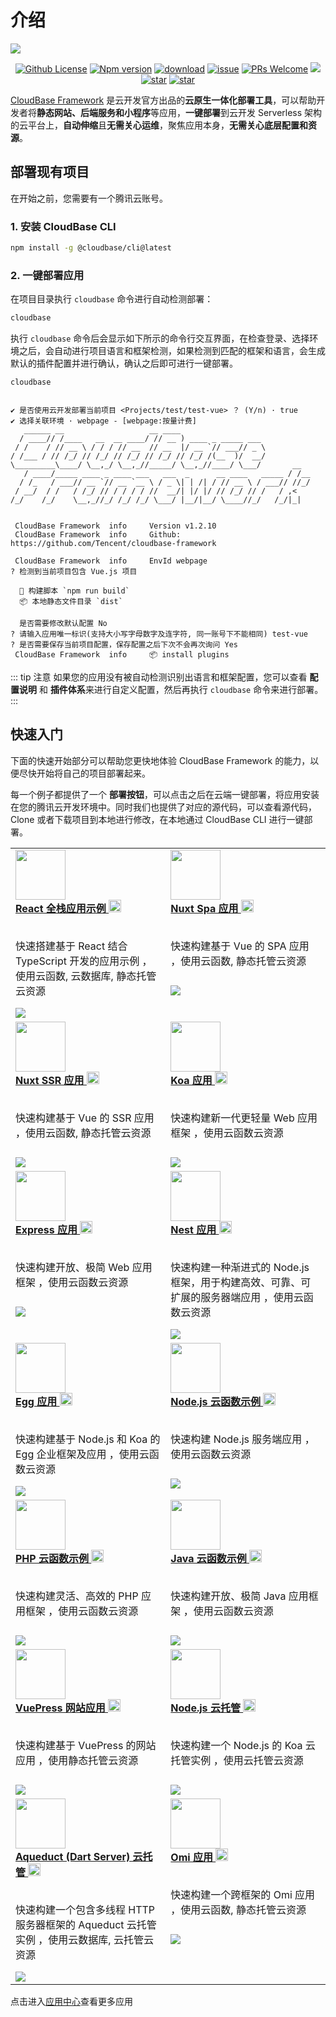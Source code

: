 # 介绍

<a href="https://github.com/Tencent/cloudbase-framework">![](https://main.qcloudimg.com/raw/d0f4f8cf03d1267c396eb4cf3570031b.png)</a>

<p align="center"><a href="/Tencent/cloudbase-framework/blob/master/LICENSE"><img src="https://img.shields.io/badge/license-Apache--2.0-blue" alt="Github License"></a> <a href="https://www.npmjs.com/package/@cloudbase/framework-core" rel="nofollow"><img src="https://img.shields.io/npm/v/@cloudbase/framework-core" alt="Npm version"></a>  <a href="https://www.npmjs.com/package/@cloudbase/cli" rel="nofollow"><img src="https://img.shields.io/npm/dw/@cloudbase/framework-core" alt="download"></a> <a href="https://github.com/Tencent/cloudbase-framework/issues"><img src="https://img.shields.io/github/issues/Tencent/cloudbase-framework" alt="issue"></a> <a href="https://github.com/Tencent/cloudbase-framework/pulls"><img alt="PRs Welcome" src="https://img.shields.io/badge/PRs-welcome-brightgreen.svg"></a> <a href="https://github.com/Tencent/cloudbase-framework/actions?query=workflow%3ABaseline-Init"><img src="https://github.com/Tencent/cloudbase-framework/workflows/Baseline-Init/badge.svg"></a> <a href='https://gitee.com/Tencent/cloudbase-framework/stargazers'><img src='https://gitee.com/Tencent/cloudbase-framework/badge/star.svg?theme=dark' alt='star'></img></a> <a href="https://github.com/Tencent/cloudbase-framework"><img alt="star" src="https://img.shields.io/github/stars/Tencent/cloudbase-framework?style=social" ></a>
</p>

[CloudBase Framework](https://github.com/Tencent/cloudbase-framework) 是云开发官方出品的**云原生一体化部署工具**，可以帮助开发者将**静态网站、后端服务和小程序**等应用，**一键部署**到云开发 Serverless 架构的云平台上，**自动伸缩**且**无需关心运维**，聚焦应用本身，**无需关心底层配置和资源**。

## 部署现有项目

在开始之前，您需要有一个腾讯云账号。

### 1. 安装 CloudBase CLI

```bash
npm install -g @cloudbase/cli@latest
```

### 2. 一键部署应用

在项目目录执行 `cloudbase` 命令进行自动检测部署：

```bash
cloudbase
```

执行 `cloudbase` 命令后会显示如下所示的命令行交互界面，在检查登录、选择环境之后，会自动进行项目语言和框架检测，如果检测到匹配的框架和语言，会生成默认的插件配置并进行确认，确认之后即可进行一键部署。

```
cloudbase


✔ 是否使用云开发部署当前项目 <Projects/test/test-vue> ？ (Y/n) · true
✔ 选择关联环境 · webpage - [webpage:按量计费]
   ______ __                   __ ____
  / ____// /____   __  __ ____/ // __ ) ____ _ _____ ___
 / /    / // __ \ / / / // __  // __  |/ __ `// ___// _ \
/ /___ / // /_/ // /_/ // /_/ // /_/ // /_/ /(__  )/  __/
\_________\____/ \__,_/ \__,_//_____/ \__,_//____/ \___/       __
   / ____/_____ ____ _ ____ ___   ___  _      __ ____   _____ / /__
  / /_   / ___// __ `// __ `__ \ / _ \| | /| / // __ \ / ___// //_/
 / __/  / /   / /_/ // / / / / //  __/| |/ |/ // /_/ // /   / ,<
/_/    /_/    \__,_//_/ /_/ /_/ \___/ |__/|__/ \____//_/   /_/|_|


 CloudBase Framework  info     Version v1.2.10
 CloudBase Framework  info     Github: https://github.com/Tencent/cloudbase-framework

 CloudBase Framework  info     EnvId webpage
? 检测到当前项目包含 Vue.js 项目

  🔨 构建脚本 `npm run build`
  📦 本地静态文件目录 `dist`

  是否需要修改默认配置 No
? 请输入应用唯一标识(支持大小写字母数字及连字符, 同一账号下不能相同) test-vue
? 是否需要保存当前项目配置，保存配置之后下次不会再次询问 Yes
 CloudBase Framework  info     📦 install plugins
```

::: tip 注意
如果您的应用没有被自动检测识别出语言和框架配置，您可以查看 **配置说明** 和 **插件体系**来进行自定义配置，然后再执行 `cloudbase` 命令来进行部署。
:::

## 快速入门

下面的快速开始部分可以帮助您更快地体验 CloudBase Framework 的能力，以便尽快开始将自己的项目部署起来。

每一个例子都提供了一个 **部署按钮**，可以点击之后在云端一键部署，将应用安装在您的腾讯云开发环境中。同时我们也提供了对应的源代码，可以查看源代码，Clone 或者下载项目到本地进行修改，在本地通过 CloudBase CLI 进行一键部署。

<!-- START mdmod {replace: apps} -->

<table>

  <tr><td style="vertical-align: top;">
        <a target="_blank" style="min-height:100px; display:block;" href="https://github.com/TencentCloudBase/cloudbase-templates/tree/master/react-demo"><img width="80px;" src="https://7163-qcloud-tcb-console-1258344699.tcb.qcloud.la/cloudbase-cms/upload/2020-11-01/y37ugvjfq5gdb7koct2s70l01llb21xs-react.png">
        <br />
        <b>React 全栈应用示例 <img height="20px;" src="https://main.qcloudimg.com/raw/210d07b1f37b4483c116637e5830a804.svg"></b></a><br/>
        <p style="min-height: 60px;">快速搭建基于 React 结合TypeScript 开发的应用示例 ，使用云函数, 云数据库, 静态托管云资源</p>
        <a href="https://console.cloud.tencent.com/tcb/env/index?action=CreateAndDeployCloudBaseProject&appUrl=https://github.com/TencentCloudBase/cloudbase-templates&workDir=react-demo" target="_blank"><img src="https://main.qcloudimg.com/raw/67f5a389f1ac6f3b4d04c7256438e44f.svg"/></a>         <a target="_blank" href="https://github.com/TencentCloudBase/cloudbase-templates/tree/master/react-demo">
        </a>
        </td><td style="vertical-align: top;">
        <a target="_blank" style="min-height:100px; display:block;" href="https://github.com/TencentCloudBase/cloudbase-templates/tree/master/nuxt-spa"><img width="80px;" src="https://7163-qcloud-tcb-console-1258344699.tcb.qcloud.la/uploads/1600430087100.png">
        <br />
        <b>Nuxt Spa 应用 <img height="20px;" src="https://main.qcloudimg.com/raw/210d07b1f37b4483c116637e5830a804.svg"></b></a><br/>
        <p style="min-height: 60px;">快速构建基于 Vue 的 SPA 应用 ，使用云函数, 静态托管云资源</p>
        <a href="https://console.cloud.tencent.com/tcb/env/index?action=CreateAndDeployCloudBaseProject&appUrl=https://github.com/TencentCloudBase/cloudbase-templates&workDir=nuxt-spa" target="_blank"><img src="https://main.qcloudimg.com/raw/67f5a389f1ac6f3b4d04c7256438e44f.svg"/></a>         <a target="_blank" href="https://github.com/TencentCloudBase/cloudbase-templates/tree/master/nuxt-spa">
        </a>
        </td>
</tr>

  <tr><td style="vertical-align: top;">
        <a target="_blank" style="min-height:100px; display:block;" href="https://github.com/TencentCloudBase/cloudbase-templates/tree/master/nuxt-ssr"><img width="80px;" src="https://7163-qcloud-tcb-console-1258344699.tcb.qcloud.la/uploads/1600430159912.png">
        <br />
        <b>Nuxt SSR 应用 <img height="20px;" src="https://main.qcloudimg.com/raw/210d07b1f37b4483c116637e5830a804.svg"></b></a><br/>
        <p style="min-height: 60px;">快速构建基于 Vue 的 SSR 应用 ，使用云函数, 静态托管云资源</p>
        <a href="https://console.cloud.tencent.com/tcb/env/index?action=CreateAndDeployCloudBaseProject&appUrl=https://github.com/TencentCloudBase/cloudbase-templates&workDir=nuxt-ssr" target="_blank"><img src="https://main.qcloudimg.com/raw/67f5a389f1ac6f3b4d04c7256438e44f.svg"/></a>         <a target="_blank" href="https://github.com/TencentCloudBase/cloudbase-templates/tree/master/nuxt-ssr">
        </a>
        </td><td style="vertical-align: top;">
        <a target="_blank" style="min-height:100px; display:block;" href="https://github.com/TencentCloudBase/cloudbase-templates/tree/master/koa-starter"><img width="80px;" src="https://7163-qcloud-tcb-console-1258344699.tcb.qcloud.la/uploads/1600431597355.png">
        <br />
        <b>Koa 应用 <img height="20px;" src="https://main.qcloudimg.com/raw/210d07b1f37b4483c116637e5830a804.svg"></b></a><br/>
        <p style="min-height: 60px;">快速构建新一代更轻量 Web 应用框架 ，使用云函数云资源</p>
        <a href="https://console.cloud.tencent.com/tcb/env/index?action=CreateAndDeployCloudBaseProject&appUrl=https://github.com/TencentCloudBase/cloudbase-templates&workDir=koa-starter" target="_blank"><img src="https://main.qcloudimg.com/raw/67f5a389f1ac6f3b4d04c7256438e44f.svg"/></a>         <a target="_blank" href="https://github.com/TencentCloudBase/cloudbase-templates/tree/master/koa-starter">
        </a>
        </td>
</tr>

  <tr><td style="vertical-align: top;">
        <a target="_blank" style="min-height:100px; display:block;" href="https://github.com/TencentCloudBase/cloudbase-templates/tree/master/express-starter"><img width="80px;" src="https://7163-qcloud-tcb-console-1258344699.tcb.qcloud.la/uploads/1600680114724.png">
        <br />
        <b>Express 应用 <img height="20px;" src="https://main.qcloudimg.com/raw/210d07b1f37b4483c116637e5830a804.svg"></b></a><br/>
        <p style="min-height: 60px;">快速构建开放、极简 Web 应用框架 ，使用云函数云资源</p>
        <a href="https://console.cloud.tencent.com/tcb/env/index?action=CreateAndDeployCloudBaseProject&appUrl=https://github.com/TencentCloudBase/cloudbase-templates&workDir=express-starter" target="_blank"><img src="https://main.qcloudimg.com/raw/67f5a389f1ac6f3b4d04c7256438e44f.svg"/></a>         <a target="_blank" href="https://github.com/TencentCloudBase/cloudbase-templates/tree/master/express-starter">
        </a>
        </td><td style="vertical-align: top;">
        <a target="_blank" style="min-height:100px; display:block;" href="https://github.com/TencentCloudBase/cloudbase-templates/tree/master/nest-starter"><img width="80px;" src="https://7163-qcloud-tcb-console-1258344699.tcb.qcloud.la/uploads/1600434436206.png">
        <br />
        <b>Nest 应用 <img height="20px;" src="https://main.qcloudimg.com/raw/210d07b1f37b4483c116637e5830a804.svg"></b></a><br/>
        <p style="min-height: 60px;">快速构建一种渐进式的 Node.js 框架，用于构建高效、可靠、可扩展的服务器端应用 ，使用云函数云资源</p>
        <a href="https://console.cloud.tencent.com/tcb/env/index?action=CreateAndDeployCloudBaseProject&appUrl=https://github.com/TencentCloudBase/cloudbase-templates&workDir=nest-starter" target="_blank"><img src="https://main.qcloudimg.com/raw/67f5a389f1ac6f3b4d04c7256438e44f.svg"/></a>         <a target="_blank" href="https://github.com/TencentCloudBase/cloudbase-templates/tree/master/nest-starter">
        </a>
        </td>
</tr>

  <tr><td style="vertical-align: top;">
        <a target="_blank" style="min-height:100px; display:block;" href="https://github.com/TencentCloudBase/cloudbase-templates/tree/master/egg-starter"><img width="80px;" src="https://7163-qcloud-tcb-console-1258344699.tcb.qcloud.la/uploads/1600661476916.png">
        <br />
        <b>Egg 应用 <img height="20px;" src="https://main.qcloudimg.com/raw/210d07b1f37b4483c116637e5830a804.svg"></b></a><br/>
        <p style="min-height: 60px;">快速构建基于 Node.js 和 Koa 的 Egg 企业框架及应用 ，使用云函数云资源</p>
        <a href="https://console.cloud.tencent.com/tcb/env/index?action=CreateAndDeployCloudBaseProject&appUrl=https://github.com/TencentCloudBase/cloudbase-templates&workDir=egg-starter" target="_blank"><img src="https://main.qcloudimg.com/raw/67f5a389f1ac6f3b4d04c7256438e44f.svg"/></a>         <a target="_blank" href="https://github.com/TencentCloudBase/cloudbase-templates/tree/master/egg-starter">
        </a>
        </td><td style="vertical-align: top;">
        <a target="_blank" style="min-height:100px; display:block;" href="https://github.com/TencentCloudBase/cloudbase-templates/tree/master/node-starter"><img width="80px;" src="https://7163-qcloud-tcb-console-1258344699.tcb.qcloud.la/uploads/1600662423450.png">
        <br />
        <b>Node.js 云函数示例 <img height="20px;" src="https://main.qcloudimg.com/raw/210d07b1f37b4483c116637e5830a804.svg"></b></a><br/>
        <p style="min-height: 60px;">快速构建 Node.js 服务端应用 ，使用云函数云资源</p>
        <a href="https://console.cloud.tencent.com/tcb/env/index?action=CreateAndDeployCloudBaseProject&appUrl=https://github.com/TencentCloudBase/cloudbase-templates&workDir=node-starter" target="_blank"><img src="https://main.qcloudimg.com/raw/67f5a389f1ac6f3b4d04c7256438e44f.svg"/></a>         <a target="_blank" href="https://github.com/TencentCloudBase/cloudbase-templates/tree/master/node-starter">
        </a>
        </td>
</tr>

  <tr><td style="vertical-align: top;">
        <a target="_blank" style="min-height:100px; display:block;" href="https://github.com/TencentCloudBase/cloudbase-templates/tree/master/php-starter"><img width="80px;" src="https://7163-qcloud-tcb-console-1258344699.tcb.qcloud.la/uploads/1600662775076.png">
        <br />
        <b>PHP 云函数示例 <img height="20px;" src="https://main.qcloudimg.com/raw/210d07b1f37b4483c116637e5830a804.svg"></b></a><br/>
        <p style="min-height: 60px;">快速构建灵活、高效的 PHP 应用框架 ，使用云函数云资源</p>
        <a href="https://console.cloud.tencent.com/tcb/env/index?action=CreateAndDeployCloudBaseProject&appUrl=https://github.com/TencentCloudBase/cloudbase-templates&workDir=php-starter" target="_blank"><img src="https://main.qcloudimg.com/raw/67f5a389f1ac6f3b4d04c7256438e44f.svg"/></a>         <a target="_blank" href="https://github.com/TencentCloudBase/cloudbase-templates/tree/master/php-starter">
        </a>
        </td><td style="vertical-align: top;">
        <a target="_blank" style="min-height:100px; display:block;" href="https://github.com/TencentCloudBase/cloudbase-templates/tree/master/java-starter"><img width="80px;" src="https://7163-qcloud-tcb-console-1258344699.tcb.qcloud.la/uploads/1600663876737.png">
        <br />
        <b>Java 云函数示例 <img height="20px;" src="https://main.qcloudimg.com/raw/210d07b1f37b4483c116637e5830a804.svg"></b></a><br/>
        <p style="min-height: 60px;">快速构建开放、极简 Java 应用框架 ，使用云函数云资源</p>
        <a href="https://console.cloud.tencent.com/tcb/env/index?action=CreateAndDeployCloudBaseProject&appUrl=https://github.com/TencentCloudBase/cloudbase-templates&workDir=java-starter" target="_blank"><img src="https://main.qcloudimg.com/raw/67f5a389f1ac6f3b4d04c7256438e44f.svg"/></a>         <a target="_blank" href="https://github.com/TencentCloudBase/cloudbase-templates/tree/master/java-starter">
        </a>
        </td>
</tr>

  <tr><td style="vertical-align: top;">
        <a target="_blank" style="min-height:100px; display:block;" href="https://github.com/TencentCloudBase/cloudbase-templates/tree/master/vuepress"><img width="80px;" src="https://7163-qcloud-tcb-console-1258344699.tcb.qcloud.la/uploads/1600664138327.png">
        <br />
        <b>VuePress 网站应用 <img height="20px;" src="https://main.qcloudimg.com/raw/210d07b1f37b4483c116637e5830a804.svg"></b></a><br/>
        <p style="min-height: 60px;">快速构建基于 VuePress 的网站应用 ，使用静态托管云资源</p>
        <a href="https://console.cloud.tencent.com/tcb/env/index?action=CreateAndDeployCloudBaseProject&appUrl=https://github.com/TencentCloudBase/cloudbase-templates&workDir=vuepress" target="_blank"><img src="https://main.qcloudimg.com/raw/67f5a389f1ac6f3b4d04c7256438e44f.svg"/></a>         <a target="_blank" href="https://github.com/TencentCloudBase/cloudbase-templates/tree/master/vuepress">
        </a>
        </td><td style="vertical-align: top;">
        <a target="_blank" style="min-height:100px; display:block;" href="https://github.com/TencentCloudBase/cloudbase-templates/tree/master/node"><img width="80px;" src="https://7163-qcloud-tcb-console-1258344699.tcb.qcloud.la/uploads/1600664505744.png">
        <br />
        <b>Node.js 云托管 <img height="20px;" src="https://main.qcloudimg.com/raw/210d07b1f37b4483c116637e5830a804.svg"></b></a><br/>
        <p style="min-height: 60px;">快速构建一个 Node.js 的 Koa 云托管实例 ，使用云托管云资源</p>
        <a href="https://console.cloud.tencent.com/tcb/env/index?action=CreateAndDeployCloudBaseProject&appUrl=https://github.com/TencentCloudBase/cloudbase-templates&workDir=node" target="_blank"><img src="https://main.qcloudimg.com/raw/67f5a389f1ac6f3b4d04c7256438e44f.svg"/></a>         <a target="_blank" href="https://github.com/TencentCloudBase/cloudbase-templates/tree/master/node">
        </a>
        </td>
</tr>

  <tr><td style="vertical-align: top;">
        <a target="_blank" style="min-height:100px; display:block;" href="https://github.com/TencentCloudBase/cloudbase-templates/tree/master/dart"><img width="80px;" src="https://7163-qcloud-tcb-console-1258344699.tcb.qcloud.la/uploads/1600665868642.png">
        <br />
        <b>Aqueduct (Dart Server) 云托管 <img height="20px;" src="https://main.qcloudimg.com/raw/210d07b1f37b4483c116637e5830a804.svg"></b></a><br/>
        <p style="min-height: 60px;">快速构建一个包含多线程 HTTP 服务器框架的 Aqueduct 云托管实例 ，使用云数据库, 云托管云资源</p>
        <a href="https://console.cloud.tencent.com/tcb/env/index?action=CreateAndDeployCloudBaseProject&appUrl=https://github.com/TencentCloudBase/cloudbase-templates&workDir=dart" target="_blank"><img src="https://main.qcloudimg.com/raw/67f5a389f1ac6f3b4d04c7256438e44f.svg"/></a>         <a target="_blank" href="https://github.com/TencentCloudBase/cloudbase-templates/tree/master/dart">
        </a>
        </td><td style="vertical-align: top;">
        <a target="_blank" style="min-height:100px; display:block;" href="https://github.com/TencentCloudBase/cloudbase-templates/tree/master/omi-starter"><img width="80px;" src="https://7163-qcloud-tcb-console-1258344699.tcb.qcloud.la/uploads/1600670706144.svg">
        <br />
        <b>Omi 应用 <img height="20px;" src="https://main.qcloudimg.com/raw/210d07b1f37b4483c116637e5830a804.svg"></b></a><br/>
        <p style="min-height: 60px;">快速构建一个跨框架的 Omi 应用 ，使用云函数, 静态托管云资源</p>
        <a href="https://console.cloud.tencent.com/tcb/env/index?action=CreateAndDeployCloudBaseProject&appUrl=https://github.com/TencentCloudBase/cloudbase-templates&workDir=omi-starter" target="_blank"><img src="https://main.qcloudimg.com/raw/67f5a389f1ac6f3b4d04c7256438e44f.svg"/></a>         <a target="_blank" href="https://github.com/TencentCloudBase/cloudbase-templates/tree/master/omi-starter">
        </a>
        </td>
</tr>

</table>

点击进入[应用中心](https://cloudbase.net/marketplace.html)查看更多应用

<!-- END mdmod -->
